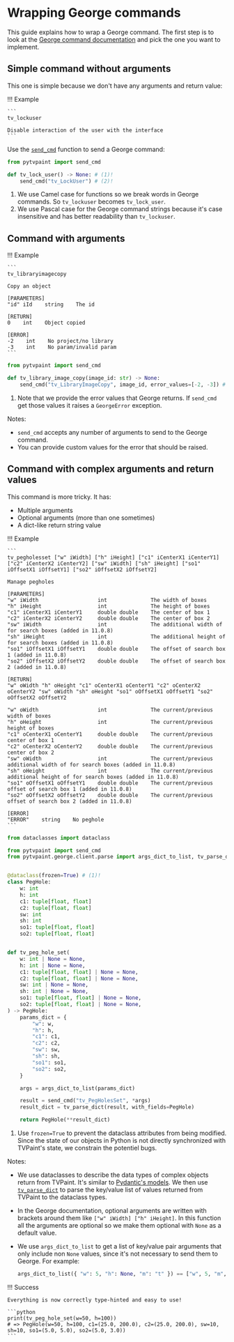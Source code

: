 # Wrapping George commands

This guide explains how to wrap a George command. The first step is to look at the [George command documentation](https://www.tvpaint.com/doc/tvpaint-animation-11/george-commands) and pick the one you want to implement.

## Simple command without arguments

This one is simple because we don't have any arguments and return value:

!!! Example

    ```
    tv_lockuser

    Disable interaction of the user with the interface
    ```

Use the [`send_cmd`](../api/client/communication.md#pytvpaint.george.client.send_cmd) function to send a George command:

```python
from pytvpaint import send_cmd

def tv_lock_user() -> None: # (1)!
    send_cmd("tv_LockUser") # (2)!
```

1. We use Camel case for functions so we break words in George commands. So `tv_lockuser` becomes `tv_lock_user`.
2. We use Pascal case for the George command strings because it's case insensitive and has better readability than `tv_lockuser`.

## Command with arguments

!!! Example

    ```
    tv_libraryimagecopy

    Copy an object

    [PARAMETERS]
    "id" iId    string    The id

    [RETURN]
    0    int    Object copied

    [ERROR]
    -2    int    No project/no library
    -3    int    No param/invalid param
    ```

```python
from pytvpaint import send_cmd

def tv_library_image_copy(image_id: str) -> None:
    send_cmd("tv_LibraryImageCopy", image_id, error_values=[-2, -3]) # (1)!
```

1. Note that we provide the error values that George returns. If `send_cmd` get those values it raises a `GeorgeError` exception.

Notes:

- `send_cmd` accepts any number of arguments to send to the George command.
- You can provide custom values for the error that should be raised.

## Command with complex arguments and return values

This command is more tricky. It has:

- Multiple arguments
- Optional arguments (more than one sometimes)
- A dict-like return string value

!!! Example

    ```
    tv_pegholesset ["w" iWidth] ["h" iHeight] ["c1" iCenterX1 iCenterY1] ["c2" iCenterX2 iCenterY2] ["sw" iWidth] ["sh" iHeight] ["so1" iOffsetX1 iOffsetY1] ["so2" iOffsetX2 iOffsetY2]

    Manage pegholes

    [PARAMETERS]
    "w" iWidth                   int              The width of boxes
    "h" iHeight                  int              The height of boxes
    "c1" iCenterX1 iCenterY1     double double    The center of box 1
    "c2" iCenterX2 iCenterY2     double double    The center of box 2
    "sw" iWidth                  int              The additional width of for search boxes (added in 11.0.8)
    "sh" iHeight                 int              The additional height of for search boxes (added in 11.0.8)
    "so1" iOffsetX1 iOffsetY1    double double    The offset of search box 1 (added in 11.0.8)
    "so2" iOffsetX2 iOffsetY2    double double    The offset of search box 2 (added in 11.0.8)

    [RETURN]
    "w" oWidth "h" oHeight "c1" oCenterX1 oCenterY1 "c2" oCenterX2 oCenterY2 "sw" oWidth "sh" oHeight "so1" oOffsetX1 oOffsetY1 "so2" oOffsetX2 oOffsetY2

    "w" oWidth                   int              The current/previous width of boxes
    "h" oHeight                  int              The current/previous height of boxes
    "c1" oCenterX1 oCenterY1     double double    The current/previous center of box 1
    "c2" oCenterX2 oCenterY2     double double    The current/previous center of box 2
    "sw" oWidth                  int              The current/previous additional width of for search boxes (added in 11.0.8)
    "sh" oHeight                 int              The current/previous additional height of for search boxes (added in 11.0.8)
    "so1" oOffsetX1 oOffsetY1    double double    The current/previous offset of search box 1 (added in 11.0.8)
    "so2" oOffsetX2 oOffsetY2    double double    The current/previous offset of search box 2 (added in 11.0.8)

    [ERROR]
    "ERROR"    string    No peghole
    ```

```python
from dataclasses import dataclass

from pytvpaint import send_cmd
from pytvpaint.george.client.parse import args_dict_to_list, tv_parse_dict


@dataclass(frozen=True) # (1)!
class PegHole:
    w: int
    h: int
    c1: tuple[float, float]
    c2: tuple[float, float]
    sw: int
    sh: int
    so1: tuple[float, float]
    so2: tuple[float, float]


def tv_peg_hole_set(
    w: int | None = None,
    h: int | None = None,
    c1: tuple[float, float] | None = None,
    c2: tuple[float, float] | None = None,
    sw: int | None = None,
    sh: int | None = None,
    so1: tuple[float, float] | None = None,
    so2: tuple[float, float] | None = None,
) -> PegHole:
    params_dict = {
        "w": w,
        "h": h,
        "c1": c1,
        "c2": c2,
        "sw": sw,
        "sh": sh,
        "so1": so1,
        "so2": so2,
    }

    args = args_dict_to_list(params_dict)

    result = send_cmd("tv_PegHolesSet", *args)
    result_dict = tv_parse_dict(result, with_fields=PegHole)

    return PegHole(**result_dict)
```

1. Use `frozen=True` to prevent the dataclass attributes from being modified. Since the state of our objects in Python is not directly synchronized with TVPaint's state, we constrain the potentiel bugs.

Notes:

- We use dataclasses to describe the data types of complex objects return from TVPaint. It's similar to [Pydantic's models](https://docs.pydantic.dev/latest/concepts/models/). We then use [`tv_parse_dict`](../api/client/parsing.md#pytvpaint.george.client.parse.tv_parse_dict) to parse the key/value list of values returned from TVPaint to the dataclass types.

- In the George documentation, optional arguments are written with brackets around them like `["w" iWidth] ["h" iHeight]`. In this function all the arguments are optional so we make them optional with `None` as a default value.

- We use `args_dict_to_list` to get a list of key/value pair arguments that only include non `None` values, since it's not necessary to send them to George. For example:
  ```python
  args_dict_to_list({ "w": 5, "h": None, "m": "t" }) == ["w", 5, "m", "t"]
  ```

!!! Success

    Everything is now correctly type-hinted and easy to use!

    ```python
    print(tv_peg_hole_set(w=50, h=100))
    # => PegHole(w=50, h=100, c1=(25.0, 200.0), c2=(25.0, 200.0), sw=10, sh=10, so1=(5.0, 5.0), so2=(5.0, 3.0))
    ```
